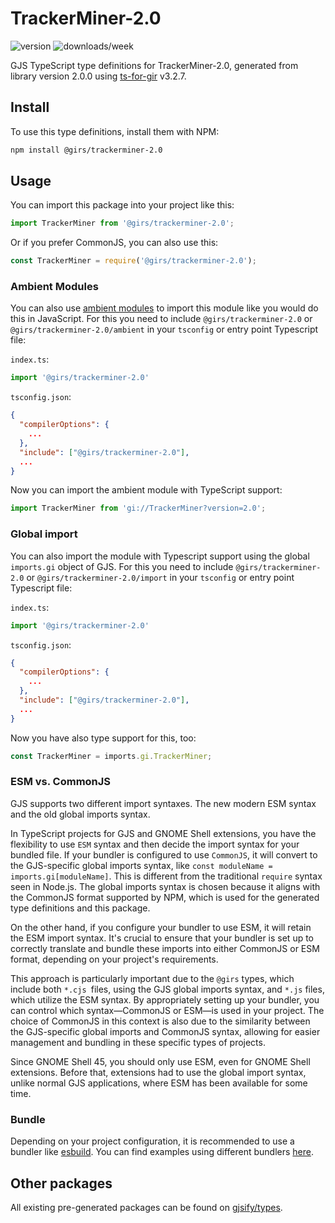 
# TrackerMiner-2.0

![version](https://img.shields.io/npm/v/@girs/trackerminer-2.0)
![downloads/week](https://img.shields.io/npm/dw/@girs/trackerminer-2.0)


GJS TypeScript type definitions for TrackerMiner-2.0, generated from library version 2.0.0 using [ts-for-gir](https://github.com/gjsify/ts-for-gir) v3.2.7.


## Install

To use this type definitions, install them with NPM:
```bash
npm install @girs/trackerminer-2.0
```

## Usage

You can import this package into your project like this:
```ts
import TrackerMiner from '@girs/trackerminer-2.0';
```

Or if you prefer CommonJS, you can also use this:
```ts
const TrackerMiner = require('@girs/trackerminer-2.0');
```

### Ambient Modules

You can also use [ambient modules](https://github.com/gjsify/ts-for-gir/tree/main/packages/cli#ambient-modules) to import this module like you would do this in JavaScript.
For this you need to include `@girs/trackerminer-2.0` or `@girs/trackerminer-2.0/ambient` in your `tsconfig` or entry point Typescript file:

`index.ts`:
```ts
import '@girs/trackerminer-2.0'
```

`tsconfig.json`:
```json
{
  "compilerOptions": {
    ...
  },
  "include": ["@girs/trackerminer-2.0"],
  ...
}
```

Now you can import the ambient module with TypeScript support: 

```ts
import TrackerMiner from 'gi://TrackerMiner?version=2.0';
```

### Global import

You can also import the module with Typescript support using the global `imports.gi` object of GJS.
For this you need to include `@girs/trackerminer-2.0` or `@girs/trackerminer-2.0/import` in your `tsconfig` or entry point Typescript file:

`index.ts`:
```ts
import '@girs/trackerminer-2.0'
```

`tsconfig.json`:
```json
{
  "compilerOptions": {
    ...
  },
  "include": ["@girs/trackerminer-2.0"],
  ...
}
```

Now you have also type support for this, too:

```ts
const TrackerMiner = imports.gi.TrackerMiner;
```


### ESM vs. CommonJS

GJS supports two different import syntaxes. The new modern ESM syntax and the old global imports syntax.

In TypeScript projects for GJS and GNOME Shell extensions, you have the flexibility to use `ESM` syntax and then decide the import syntax for your bundled file. If your bundler is configured to use `CommonJS`, it will convert to the GJS-specific global imports syntax, like `const moduleName = imports.gi[moduleName]`. This is different from the traditional `require` syntax seen in Node.js. The global imports syntax is chosen because it aligns with the CommonJS format supported by NPM, which is used for the generated type definitions and this package.

On the other hand, if you configure your bundler to use ESM, it will retain the ESM import syntax. It's crucial to ensure that your bundler is set up to correctly translate and bundle these imports into either CommonJS or ESM format, depending on your project's requirements.

This approach is particularly important due to the `@girs` types, which include both `*.cjs `files, using the GJS global imports syntax, and `*.js` files, which utilize the ESM syntax. By appropriately setting up your bundler, you can control which syntax—CommonJS or ESM—is used in your project. The choice of CommonJS in this context is also due to the similarity between the GJS-specific global imports and CommonJS syntax, allowing for easier management and bundling in these specific types of projects.

Since GNOME Shell 45, you should only use ESM, even for GNOME Shell extensions. Before that, extensions had to use the global import syntax, unlike normal GJS applications, where ESM has been available for some time.

### Bundle

Depending on your project configuration, it is recommended to use a bundler like [esbuild](https://esbuild.github.io/). You can find examples using different bundlers [here](https://github.com/gjsify/ts-for-gir/tree/main/examples).

## Other packages

All existing pre-generated packages can be found on [gjsify/types](https://github.com/gjsify/types).

